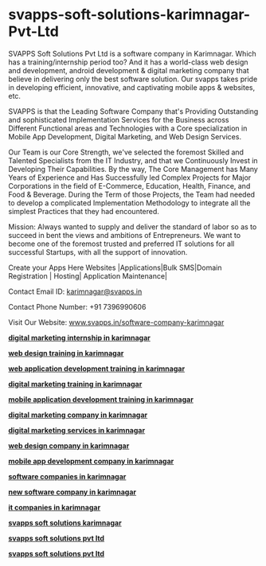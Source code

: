 # svapps-soft-solutions-karimnagar-Pvt-Ltd
SVAPPS Soft Solutions Pvt Ltd is a software company in Karimnagar. Which has a training/internship period too? And it has a world-class web design and development, android development & digital marketing company that believe in delivering only the best software solution.
Our svapps takes pride in developing efficient, innovative, and captivating mobile apps & websites, etc.

SVAPPS is that the Leading Software Company that's Providing Outstanding and sophisticated Implementation Services for the Business across Different Functional areas and Technologies with a Core specialization in Mobile App Development, Digital Marketing, and Web Design Services.

Our Team is our Core Strength, we've selected the foremost Skilled and Talented Specialists from the IT Industry, and that we Continuously Invest in Developing Their Capabilities. By the way, The Core Management has Many Years of Experience and Has Successfully led Complex Projects for Major Corporations in the field of E-Commerce, Education, Health, Finance, and Food & Beverage.
During the Term of those Projects, the Team had needed to develop a complicated Implementation Methodology to integrate all the simplest Practices that they had encountered. 

Mission: Always wanted to supply and deliver the standard of labor so as to succeed in bent the views and ambitions of Entrepreneurs.
We want to become one of the foremost trusted and preferred IT solutions for all successful Startups, with all the support of innovation.

Create your Apps Here Websites
|Applications|Bulk SMS|Domain Registration
| Hosting| Application Maintenance|

Contact Email ID: karimnagar@svapps.in

Contact Phone Number: +91 7396990606

Visit Our Website: www.svapps.in/software-company-karimnagar




<b><a href="http://svapps.in/digital-marketing" title="digital marketing internship in karimnagar">digital marketing internship in karimnagar</a></b>

<b><a href="http://svapps.in/software-company-karimnagar" title="web design training in karimnagar">web design training in karimnagar</a></b>

<b><a href="http://svapps.in/it-jobs-in-karimnagar" title="web application development training in karimnagar">web application development training in karimnagar</a></b>

<b><a href="http://svapps.in/digital-marketing" title="digital marketing training in karimnagar">digital marketing training in karimnagar</a></b>

<b><a href="http://svapps.in/it-jobs-in-karimnagar" title="mobile application development training in karimnagar">mobile application development training in karimnagar</a></b>

<b><a href="http://svapps.in/software-company-karimnagar" title="digital marketing company in karimnagar">digital marketing company in karimnagar</a></b>

<b><a href="http://svapps.in/software-company-karimnagar" title="digital marketing services in karimnagar">digital marketing services in karimnagar</a></b>

<b><a href="http://svapps.in/software-company-karimnagar" title="web design company in karimnagar">web design company in karimnagar</a></b>

<b><a href="http://svapps.in/software-company-karimnagar" title="mobile app development company in karimnagar">mobile app development company in karimnagar</a></b>

<b><a href="http://svapps.in/software-company-karimnagar" title="software companies in karimnagar">software companies in karimnagar</a></b>

<b><a href="http://svapps.in/software-company-karimnagar" title="new software company in karimnagar">new software company in karimnagar</a></b>

<b><a href="http://svapps.in/software-company-karimnagar" title="it companies in karimnagar">it companies in karimnagar</a></b>

<b><a href="http://about.me/svappssoftsolutionskarimnagar" title="svapps soft solutions karimnagar">svapps soft solutions karimnagar</a></b>

<b><a href="http://g.page/svapps-karimnagar?gm" title="svapps soft solutions pvt ltd">svapps soft solutions pvt ltd</a></b>

<b><a href="http://svapps-soft-solutions-pvt-ltd.business.site/" title="svapps soft solutions pvt ltd">svapps soft solutions pvt ltd</a></b>

